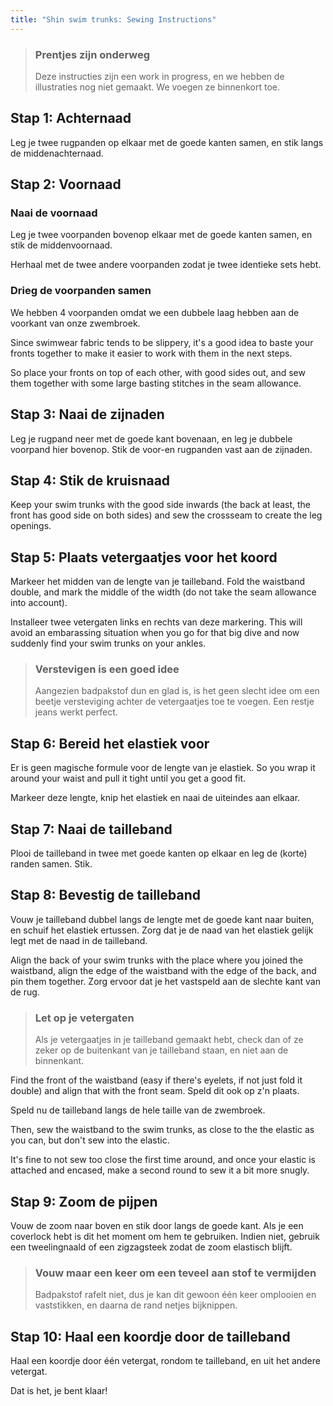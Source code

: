 ```yaml
---
title: "Shin swim trunks: Sewing Instructions"
---
```


> ### Prentjes zijn onderweg
> 
> Deze instructies zijn een work in progress, en we hebben de illustraties nog niet gemaakt. We voegen ze binnenkort toe.

## Stap 1: Achternaad

Leg je twee rugpanden op elkaar met de goede kanten samen, en stik langs de middenachternaad.

## Stap 2: Voornaad

### Naai de voornaad

Leg je twee voorpanden bovenop elkaar met de goede kanten samen, en stik de middenvoornaad.

Herhaal met de twee andere voorpanden zodat je twee identieke sets hebt.

### Drieg de voorpanden samen

We hebben 4 voorpanden omdat we een dubbele laag hebben aan de voorkant van onze zwembroek.

Since swimwear fabric tends to be slippery, it's a good idea to baste your fronts together to make it easier to work with them in the next steps.

So place your fronts on top of each other, with good sides out, and sew them together with some large basting stitches in the seam allowance.

## Stap 3: Naai de zijnaden

Leg je rugpand neer met de goede kant bovenaan, en leg je dubbele voorpand hier bovenop. Stik de voor-en rugpanden vast aan de zijnaden.

## Stap 4: Stik de kruisnaad

Keep your swim trunks with the good side inwards (the back at least, the front has good side on both sides) and sew the crossseam to create the leg openings.

## Stap 5: Plaats vetergaatjes voor het koord

Markeer het midden van de lengte van je tailleband. Fold the waistband double, and mark the middle of the width (do not take the seam allowance into account).

Installeer twee vetergaten links en rechts van deze markering. This will avoid an embarassing situation when you go for that big dive and now suddenly find your swim trunks on your ankles.

> ### Verstevigen is een goed idee
> 
> Aangezien badpakstof dun en glad is, is het geen slecht idee om een beetje versteviging achter de vetergaatjes toe te voegen. Een restje jeans werkt perfect.

## Stap 6: Bereid het elastiek voor

Er is geen magische formule voor de lengte van je elastiek. So you wrap it around your waist and pull it tight until you get a good fit.

Markeer deze lengte, knip het elastiek en naai de uiteindes aan elkaar.

## Stap 7: Naai de tailleband

Plooi de tailleband in twee met goede kanten op elkaar en leg de (korte) randen samen. Stik.

## Stap 8: Bevestig de tailleband

Vouw je tailleband dubbel langs de lengte met de goede kant naar buiten, en schuif het elastiek ertussen. Zorg dat je de naad van het elastiek gelijk legt met de naad in de tailleband.

Align the back of your swim trunks with the place where you joined the waistband, align the edge of the waistband with the edge of the back, and pin them together. Zorg ervoor dat je het vastspeld aan de slechte kant van de rug.

> ### Let op je vetergaten
> 
> Als je vetergaatjes in je tailleband gemaakt hebt, check dan of ze zeker op de buitenkant van je tailleband staan, en niet aan de binnenkant.

Find the front of the waistband (easy if there's eyelets, if not just fold it double) and align that with the front seam. Speld dit ook op z'n plaats.

Speld nu de tailleband langs de hele taille van de zwembroek.

Then, sew the waistband to the swim trunks, as close to the the elastic as you can, but don't sew into the elastic.

It's fine to not sew too close the first time around, and once your elastic is attached and encased, make a second round to sew it a bit more snugly.

## Stap 9: Zoom de pijpen

Vouw de zoom naar boven en stik door langs de goede kant. Als je een coverlock hebt is dit het moment om hem te gebruiken. Indien niet, gebruik een tweelingnaald of een zigzagsteek zodat de zoom elastisch blijft.

> ### Vouw maar een keer om een teveel aan stof te vermijden
> 
> Badpakstof rafelt niet, dus je kan dit gewoon één keer omplooien en vaststikken, en daarna de rand netjes bijknippen.

## Stap 10: Haal een koordje door de tailleband

Haal een koordje door één vetergat, rondom te tailleband, en uit het andere vetergat.

Dat is het, je bent klaar!
